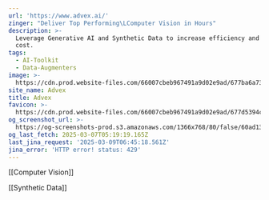 ```yaml
---
url: 'https://www.advex.ai/'
zinger: "Deliver Top Performing\LComputer Vision in Hours"
description: >-
  Leverage Generative AI and Synthetic Data to increase efficiency and reduce
  cost.
tags:
  - AI-Toolkit
  - Data-Augmenters
image: >-
  https://cdn.prod.website-files.com/66007cbeb967491a9d02e9ad/677ba6a73a963e5e6ed7594f_Advex-webclip-256.png
site_name: Advex
title: Advex
favicon: >-
  https://cdn.prod.website-files.com/66007cbeb967491a9d02e9ad/677d5394c5731b4671b03a9b_Advex-favicon-16x16.png
og_screenshot_url: >-
  https://og-screenshots-prod.s3.amazonaws.com/1366x768/80/false/60ad133053803c797828bd814e6d5d3fa916e171d095e56f260bb3ded608aea4.jpeg
og_last_fetch: 2025-03-07T05:19:19.165Z
last_jina_request: '2025-03-09T06:45:18.561Z'
jina_error: 'HTTP error! status: 429'
---
```

[[Computer Vision]]

[[Synthetic Data]]

